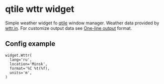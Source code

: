 # qtile wttr widget
Simple weather widget fo [qtile](https://github.com/qtile/qtile) window manager. Weather data provided by [wttr.in](https://github.com/chubin/wttr.in). For customize output data see [One-line output](https://github.com/chubin/wttr.in#one-line-output) format.

## Config example
```
widget.Wttr(
  lang='ru',
  location='Minsk',
  format='%C %t(%f),
  units='m',
)
```

